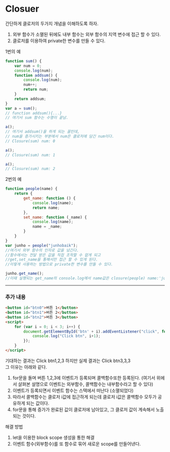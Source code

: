 # Closuer

간단하게 클로저의 두가지 개념을 이해하도록 하자.  

1) 외부 함수가 소멸된 뒤에도 내부 함수는 외부 함수의 지역 변수에 접근 할 수 있다.  
2) 클로저를 이용하여 private한 변수를 만들 수 있다.  

1번의 예
```js
function sum() {
    var num = 0;
    console.log(num);
    function addsum() {
        console.log(num);
        num++;
        return num;
    }
    return addsum;
}
var a = sum(); 
// function addsum(){...}
// 여기서 sum 함수는 수명이 끝남.

a();
// 여기서 addsum()을 하게 되는 꼴인데,
// num을 증가시키는 부분에서 num은 클로저에 담긴 num이다.
// Closure(sum) num: 0

a();
// Closure(sum) num: 1

a();
// Closure(sum) num: 2
```

2번의 예
```js
function people(name) {
    return {
        get_name: function () {
            console.log(name);
            return name;
        },
        set_name: function (_name) {
            console.log(name);
            name = _name;
        }
    }
}
var junho = people("junhobaik"); 
//여기서 외부 함수의 인자로 값을 넘긴다.
//함수에서는 전달 받은 값을 직접 조작할 수 없게 되고
//get,set_name을 통해서만 접근 할 수 있게 된다.
//이렇게 사용하는 방법으로 private한 변수를 만들 수 있다.

junho.get_name(); 
//이때 실행되는 get_name의 console.log에서 name값은 closure(people) name:'junhobaik' 이다.
```

---

### 추가 내용

```html
<button id="btn0">버튼 1</button>
<button id="btn1">버튼 2</button>
<button id="btn2">버튼 3</button>
<script> 
    for (var i = 0; i < 3; i++) {
        document.getElementById('btn' + i).addEventListener("click", function () {
            console.log("Click btn", i+1);
        });
    }
</script>
```
기대하는 결과는 Click btn1,2,3 하지만 실제 결과는 Click btn3,3,3  
그 이유는 아래와 같다.  
1. for문을 돌며 버튼 1,2,3에 이벤트가 등록되며 콜백함수또한 등록된다. (여기서 위에서 살펴본 설명으로 이벤트는 외부함수, 콜백함수는 내부함수라고 할 수 있다)
2. 이벤트가 등록되면서 이벤트 함수는 스택에서 떠난다 (소멸되었다)
3. 따라서 콜백함수는 클로저 i값에 접근하게 되는데 클로저 i값은 콜백함수 모두가 공유하게 되는 값이다.
4. for문을 통해 증가가 완료된 값이 클로저에 남아있고, 그 클로저 값이 계속해서 노출되는 것이다.

해결 방법  
1. let을 이용한 block scope 생성을 통한 해결
2. 이벤트 함수(외부함수)를 또 함수로 묶어 새로운 scope를 만들어낸다.